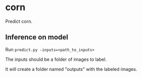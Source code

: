 # corn
Predict corn.

## Inference on model
Run `predict.py -inputs=<path_to_inputs>`

The inputs should be a folder of images to label.

It will create a folder named "outputs" with the labeled images.
